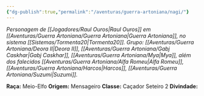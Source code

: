 ```yaml
---
{"dg-publish":true,"permalink":"/aventuras/guerra-artoniana/nagi/"}
---
```


*Personagem de [[Jogadores/Raul Ouros\|Raul Ouros]] em [[Aventuras/Guerra Artoniana/Guerra Artoniana\|Guerra Artoniana]], no sistema [[Sistemas/Tormenta20\|Tormenta20]].*
*Grupo:  [[Aventuras/Guerra Artoniana/Deora II\|Deora II]], [[Aventuras/Guerra Artoniana/Gabj Caskhar\|Gabj Caskhar]], [[Aventuras/Guerra Artoniana/Mya\|Mya]], além dos falecidos [[Aventuras/Guerra Artoniana/Alfa Romeu\|Alfa Romeu]],  [[Aventuras/Guerra Artoniana/Harcos\|Harcos]], [[Aventuras/Guerra Artoniana/Suzumi\|Suzumi]].*

**Raça:** Meio-Elfo
**Origem:** Mensageiro
**Classe:** Caçador Seteiro 2
**Divindade:** 